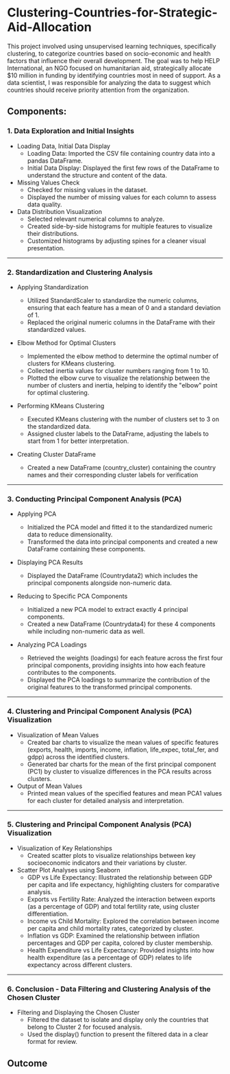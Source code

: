 # Clustering-Countries-for-Strategic-Aid-Allocation
This project involved using unsupervised learning techniques, specifically clustering, to categorize countries based on socio-economic and health factors that influence their overall development. The goal was to help HELP International, an NGO focused on humanitarian aid, strategically allocate $10 million in funding by identifying countries most in need of support. As a data scientist, I was responsible for analyzing the data to suggest which countries should receive priority attention from the organization.

## Components:

### 1. Data Exploration and Initial Insights
- Loading Data, Initial Data Display
  - Loading Data: Imported the CSV file containing country data into a pandas DataFrame.
  - Initial Data Display: Displayed the first few rows of the DataFrame to understand the structure and content of the data.
- Missing Values Check
  - Checked for missing values in the dataset.
  - Displayed the number of missing values for each column to assess data quality.
- Data Distribution Visualization
  - Selected relevant numerical columns to analyze.
  - Created side-by-side histograms for multiple features to visualize their distributions.
  - Customized histograms by adjusting spines for a cleaner visual presentation.

 --- 
### 2. Standardization and Clustering Analysis
- Applying Standardization
  -	Utilized StandardScaler to standardize the numeric columns, ensuring that each feature has a mean of 0 and a standard deviation of 1.
  -	Replaced the original numeric columns in the DataFrame with their standardized values.

- Elbow Method for Optimal Clusters
  -	Implemented the elbow method to determine the optimal number of clusters for KMeans clustering.
  -	Collected inertia values for cluster numbers ranging from 1 to 10.
  -	Plotted the elbow curve to visualize the relationship between the number of clusters and inertia, helping to identify the "elbow" point for optimal clustering.

- Performing KMeans Clustering
  -	Executed KMeans clustering with the number of clusters set to 3 on the standardized data.
  -	Assigned cluster labels to the DataFrame, adjusting the labels to start from 1 for better interpretation.

- Creating Cluster DataFrame
  -	Created a new DataFrame (country_cluster) containing the country names and their corresponding cluster labels for verification
 
 --- 
### 3. Conducting Principal Component Analysis (PCA)
- Applying PCA
  -	Initialized the PCA model and fitted it to the standardized numeric data to reduce dimensionality.
  -	Transformed the data into principal components and created a new DataFrame containing these components.

- Displaying PCA Results
  -	Displayed the DataFrame (Countrydata2) which includes the principal components alongside non-numeric data.

- Reducing to Specific PCA Components
  -	Initialized a new PCA model to extract exactly 4 principal components.
  -	Created a new DataFrame (Countrydata4) for these 4 components while including non-numeric data as well.
- Analyzing PCA Loadings
  -	Retrieved the weights (loadings) for each feature across the first four principal components, providing insights into how each feature contributes to the components.
  -	Displayed the PCA loadings to summarize the contribution of the original features to the transformed principal components.

 --- 
### 4. Clustering and Principal Component Analysis (PCA) Visualization
- Visualization of Mean Values
  -	Created bar charts to visualize the mean values of specific features (exports, health, imports, income, inflation, life_expec, total_fer, and gdpp) across the identified clusters.
  -	Generated bar charts for the mean of the first principal component (PC1) by cluster to visualize differences in the PCA results across clusters.
- Output of Mean Values
  -	Printed mean values of the specified features and mean PCA1 values for each cluster for detailed analysis and interpretation.

 --- 
### 5. Clustering and Principal Component Analysis (PCA) Visualization
- Visualization of Key Relationships
  -	Created scatter plots to visualize relationships between key socioeconomic indicators and their variations by cluster.
- Scatter Plot Analyses using Seaborn
  -	GDP vs Life Expectancy: Illustrated the relationship between GDP per capita and life expectancy, highlighting clusters for comparative analysis.
  -	Exports vs Fertility Rate: Analyzed the interaction between exports (as a percentage of GDP) and total fertility rate, using cluster differentiation.
  -	Income vs Child Mortality: Explored the correlation between income per capita and child mortality rates, categorized by cluster.
  -	Inflation vs GDP: Examined the relationship between inflation percentages and GDP per capita, colored by cluster membership.
  -	Health Expenditure vs Life Expectancy: Provided insights into how health expenditure (as a percentage of GDP) relates to life expectancy across different clusters.

 --- 
### 6. Conclusion - Data Filtering and Clustering Analysis of the Chosen Cluster
- Filtering and Displaying the Chosen Cluster
  -	Filtered the dataset to isolate and display only the countries that belong to Cluster 2 for focused analysis.
  -	Used the display() function to present the filtered data in a clear format for review.

## Outcome

